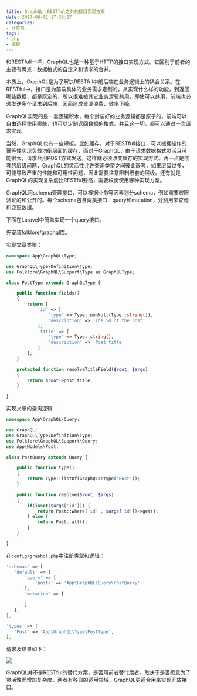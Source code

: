 ```yaml
---
title: GraphQL：RESTful之外的接口实现方案
date: 2017-08-01 17:36:27
categories:
- 计算机
tags:
- php
- 编程
---
```


和RESTfull一样，GraphQL也是一种基于HTTP的接口实现方式。它区别于前者的主要有两点：数据格式的自定义和请求的合并。

本质上，GraphQL是为了解决RESTful中前后端在业务逻辑上的耦合关系。在RESTful中，接口是为前端具体的业务需求定制的，从实现什么样的功能，到返回哪些数据，都是既定的，所以很难被其它业务逻辑共用，即使可以共用，前端也必须发送多个请求到后端，因而造成资源浪费、效率下降。

GraphQL实现的是一套逻辑积木，每个封装好的业务逻辑都是原子的，前端可以自由选择使用哪些，也可以定制返回数据的格式。并且这一切，都可以通过一次请求实现。

当然，GraphQL也有一些短板。比如缓存，对于RESTfull接口，可以根据操作的幂等性实现负载均衡层面的缓存，而对于GraphQL，由于请求数据格式灵活且可能很大，请求会用POST方式发送，这样就必须改变缓存的实现方式。再一点是嵌套的层级问题，GraphQL的灵活性允许查询类型之间彼此嵌套，如果层级过多，可能导致严重的性能和可用性问题，因此需要注意限制嵌套的层级。还有就是GraphQL的实现复杂度比RESTful要高，需要权衡使用哪种实现方案。

GraphQL用schema管理接口，可以根据业务等因素划分schema，例如需要权限验证的和公开的。每个schema包含两类接口：query和mutation，分别用来查询和变更数据。

下面在Laravel中简单实现一个query接口。

先安装[folklore/graphql](https://github.com/Folkloreatelier/laravel-graphql)库。

实现文章类型：

```php
namespace App\GraphQL\Type;

use GraphQL\Type\Definition\Type;
use Folklore\GraphQL\Support\Type as GraphQLType;

class PostType extends GraphQLType {

    public function fields()
	{
		return [
			'id' => [
				'type' => Type::nonNull(Type::string()),
				'description' => 'The id of the post'
			],
			'title' => [
				'type' => Type::string(),
				'description' => 'Post title'
			]
		];
	}

    protected function resolveTitleField($root, $args)
	{
		return $root->post_title;
	}

}
```

实现文章的查询逻辑：

```php
namespace App\GraphQL\Query;

use GraphQL;
use GraphQL\Type\Definition\Type;
use Folklore\GraphQL\Support\Query;
use App\Models\Post;

class PostQuery extends Query {

    public function type()
	{
		return Type::listOf(GraphQL::type('Post'));
    }

    public function resolve($root, $args)
	{
		if(isset($args['id'])) {
			return Post::where('id' , $args['id'])->get();
		} else {
			return Post::all();
		}
	}

}
```

在`config/graphql.php`中注册类型和逻辑：

```php
'schemas' => [
   'default' => [
       'query' => [
           'posts' => 'App\GraphQL\Query\PostQuery'
       ],
       'mutation' => [

       ]
   ],
],

'types' => [
   'Post' => 'App\GraphQL\Type\PostType',
],
```

请求及结果如下：

![](https://wx4.sinaimg.cn/large/006tNbRwly1fwvwx9cf6hj30gi0fhmyk.jpg)

GraphQL并不是RESTful的替代方案，是否用前者替代后者，取决于是否愿意为了灵活性而增加复杂度。两者有各自的适用领域，GraphQL更适合用来实现开放接口。

